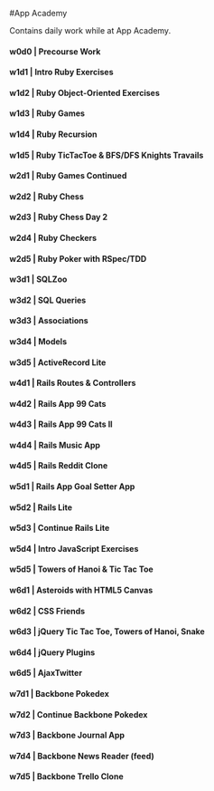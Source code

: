 #App Academy

Contains daily work while at App Academy.

#### w0d0 | Precourse Work

#### w1d1 | Intro Ruby Exercises

#### w1d2 | Ruby Object-Oriented Exercises

#### w1d3 | Ruby Games

#### w1d4 | Ruby Recursion

#### w1d5 | Ruby TicTacToe & BFS/DFS Knights Travails

#### w2d1 | Ruby Games Continued

#### w2d2 | Ruby Chess

#### w2d3 | Ruby Chess Day 2

#### w2d4 | Ruby Checkers

#### w2d5 | Ruby Poker with RSpec/TDD

#### w3d1 | SQLZoo

#### w3d2 | SQL Queries

#### w3d3 | Associations

#### w3d4 | Models

#### w3d5 | ActiveRecord Lite

#### w4d1 | Rails Routes & Controllers

#### w4d2 | Rails App 99 Cats

#### w4d3 | Rails App 99 Cats II

#### w4d4 | Rails Music App

#### w4d5 | Rails Reddit Clone

#### w5d1 | Rails App Goal Setter App

#### w5d2 | Rails Lite

#### w5d3 | Continue Rails Lite

#### w5d4 | Intro JavaScript Exercises

#### w5d5 | Towers of Hanoi & Tic Tac Toe

#### w6d1 | Asteroids with HTML5 Canvas

#### w6d2 | CSS Friends

#### w6d3 | jQuery Tic Tac Toe, Towers of Hanoi, Snake

#### w6d4 | jQuery Plugins

#### w6d5 | AjaxTwitter

#### w7d1 | Backbone Pokedex

#### w7d2 | Continue Backbone Pokedex

#### w7d3 | Backbone Journal App

#### w7d4 | Backbone News Reader (feed)

#### w7d5 | Backbone Trello Clone

